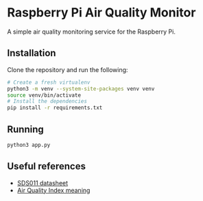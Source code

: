 # Raspberry Pi Air Quality Monitor
A simple air quality monitoring service for the Raspberry Pi.

## Installation
Clone the repository and run the following:
```bash
# Create a fresh virtualenv
python3 -m venv --system-site-packages venv venv
source venv/bin/activate
# Install the dependencies
pip install -r requirements.txt
```

## Running
```bash
python3 app.py
```

## Useful references

* [SDS011 datasheet](https://cdn-reichelt.de/documents/datenblatt/X200/SDS011-DATASHEET.pdf)
* [Air Quality Index meaning](https://www.airnow.gov/aqi/aqi-basics/)
